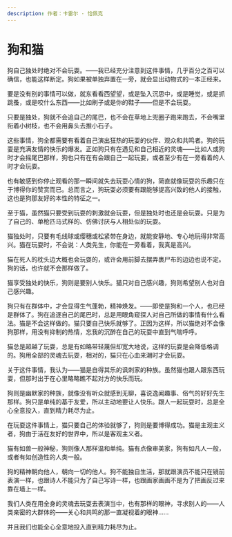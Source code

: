 ```yaml
---
description: 作者：卡雷尔 · 恰佩克
---
```


# 狗和猫

狗自己独处时绝对不会玩耍。——我已经充分注意到这件事情，几乎百分之百可以确信，也能这样断定。狗如果被单独弃置在一旁，就会显出动物式的一本正经来。

要是没有别的事情可以做，就东看看西望望，或是坠入沉思中，或是睡觉，或是抓跳蚤，或是咬什么东西——比如刷子或是你的鞋子——但是不会玩耍。

只要是独处，狗就不会追自己的尾巴，也不会在草地上兜圈子跑来跑去，不会嘴里衔着小树枝，也不会用鼻头去推小石子。

这些事情，狗全都需要有看着自己演出狂热的玩耍的伙伴、观众和共鸣者。狗的玩耍是充满友情的快乐的爆发。正如狗只有在遇见和自己相近的灵魂——比如人或狗时才会摇尾巴那样，狗也只有在有会跟自己一起玩耍，或者至少有在一旁看着的人时才会玩耍。

也有敏感到你停止观看的那一瞬间就失去玩耍心情的狗，简直就像玩耍的乐趣只在于博得你的赞赏而已。总而言之，狗玩耍必须要有跟能够提高兴致的他人的接触，这也是狗那友好的本性的特征之一。

至于猫，虽然猫只要受到玩耍的刺激就会玩耍，但是独处时也还是会玩耍。只是为了自己的、单枪匹马式样的、仿佛讨厌与人相处似的玩耍。

猫独处时，只要有毛线球或缨穗或松紧带在身边，就能安静地、专心地玩得非常高兴。猫在玩耍时，不会说：人类先生，你能在一旁看着，我真是高兴。

猫在死人的枕头边大概也会玩耍的，或许会用前脚去摆弄裹尸布的边边也说不定。狗的话，也许就不会那样做了。

猫享受独处的快乐，狗则是要别人快乐。猫只对自己感兴趣，狗则希望别人也对自己感兴趣。

狗只有在群体中，才会显得生气蓬勃，精神焕发。——即使是狗和一个人，也已经是群体了。狗在追逐自己的尾巴时，总是用眼角窥探人对自己所做的事情有什么看法。猫是不会这样做的。猫只要自己快乐就够了。正因为这样，所以猫绝对不会像狗那样，用没有抑制的热情，忘我的沉醉在自己的玩耍中直到气喘呼呼。

猫总是超越了玩耍，总是有如略带轻蔑但却宽大地说，这样的玩耍是会降低格调的。狗用全部的灵魂去玩耍，相对的，猫只在心血来潮时才会玩耍。

关于这件事情，我认为——猫是自得其乐的讽刺家的种族。虽然猫也跟人跟东西玩耍，但那时出于在心里略略瞧不起对方的快乐而玩。

狗则是幽默家的种族，就像没有听众就感到无聊，喜说逸闻趣事、俗气的好好先生那样。狗只是单纯的基于友爱，所以主动地要让人快乐。跟人一起玩耍时，总是全心全意投入，直到精力耗尽为止。

在玩耍这件事情上，猫只要自己的体验就够了，狗则是要博得成功。猫是主观主义者，狗由于活在友好的世界中，所以是客观主义者。

猫有如兽一般神秘，狗则像人那样温和单纯。猫有点像审美家，狗有如凡人一般，或者有如创造性的人类一般。

狗的精神朝向他人，朝向一切的他人。狗不能独自生活，那就跟演员不能只在镜前表演一样，也跟诗人不能只为了自己写诗一样，也跟画家画画不是为了把画反过来靠在墙上一样。

我们人类在用全身的灵魂去玩耍去表演当中，也有那样的眼神，寻求别人的——人类亲密的大群体的——关心和共鸣的那一直凝视着的眼神……

并且我们也能全心全意地投入直到精力耗尽为止。
